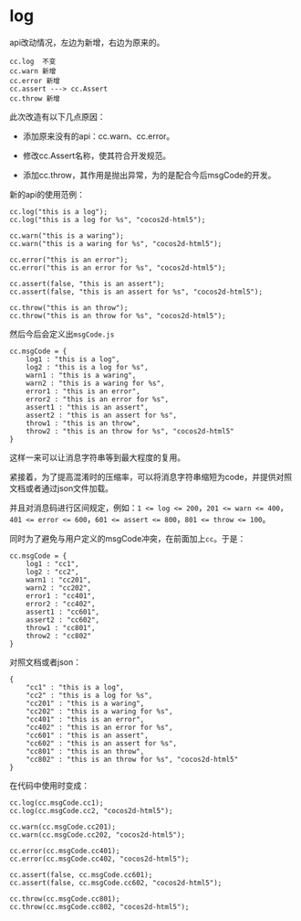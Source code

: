 # log

api改动情况，左边为新增，右边为原来的。

```
cc.log  不变
cc.warn 新增
cc.error 新增
cc.assert ---> cc.Assert
cc.throw 新增
```

此次改造有以下几点原因：

* 添加原来没有的api：cc.warn、cc.error。

* 修改cc.Assert名称，使其符合开发规范。

* 添加cc.throw，其作用是抛出异常，为的是配合今后msgCode的开发。

新的api的使用范例：

```
cc.log("this is a log");
cc.log("this is a log for %s", "cocos2d-html5");

cc.warn("this is a waring");
cc.warn("this is a waring for %s", "cocos2d-html5");

cc.error("this is an error");
cc.error("this is an error for %s", "cocos2d-html5");

cc.assert(false, "this is an assert");
cc.assert(false, "this is an assert for %s", "cocos2d-html5");

cc.throw("this is an throw");
cc.throw("this is an throw for %s", "cocos2d-html5");
```

然后今后会定义出`msgCode.js`

```
cc.msgCode = {
    log1 : "this is a log",
    log2 : "this is a log for %s",
    warn1 : "this is a waring",
    warn2 : "this is a waring for %s",
    error1 : "this is an error",
    error2 : "this is an error for %s",
    assert1 : "this is an assert",
    assert2 : "this is an assert for %s",
    throw1 : "this is an throw",
    throw2 : "this is an throw for %s", "cocos2d-html5"
}
```

这样一来可以让消息字符串等到最大程度的复用。

紧接着，为了提高混淆时的压缩率，可以将消息字符串缩短为code，并提供对照文档或者通过json文件加载。

并且对消息码进行区间规定，例如：`1 <= log <= 200`，`201 <= warn <= 400`，`401 <= error <= 600`，`601 <= assert <= 800`，`801 <= throw <= 100`。

同时为了避免与用户定义的msgCode冲突，在前面加上`cc`。于是：

```
cc.msgCode = {
    log1 : "cc1",
    log2 : "cc2",
    warn1 : "cc201",
    warn2 : "cc202",
    error1 : "cc401",
    error2 : "cc402",
    assert1 : "cc601",
    assert2 : "cc602",
    throw1 : "cc801",
    throw2 : "cc802"
}
```

对照文档或者json：

```
{
    "cc1" : "this is a log",
    "cc2" : "this is a log for %s",
    "cc201" : "this is a waring",
    "cc202" : "this is a waring for %s",
    "cc401" : "this is an error",
    "cc402" : "this is an error for %s",
    "cc601" : "this is an assert",
    "cc602" : "this is an assert for %s",
    "cc801" : "this is an throw",
    "cc802" : "this is an throw for %s", "cocos2d-html5"
}
```

在代码中使用时变成：

```
cc.log(cc.msgCode.cc1);
cc.log(cc.msgCode.cc2, "cocos2d-html5");

cc.warn(cc.msgCode.cc201);
cc.warn(cc.msgCode.cc202, "cocos2d-html5");

cc.error(cc.msgCode.cc401);
cc.error(cc.msgCode.cc402, "cocos2d-html5");

cc.assert(false, cc.msgCode.cc601);
cc.assert(false, cc.msgCode.cc602, "cocos2d-html5");

cc.throw(cc.msgCode.cc801);
cc.throw(cc.msgCode.cc802, "cocos2d-html5");
```